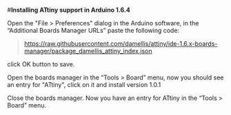 #__Installing ATtiny support in Arduino 1.6.4__


Open the "File > Preferences" dialog in the Arduino software, in the “Additional Boards Manager URLs” paste the following code:
>https://raw.githubusercontent.com/damellis/attiny/ide-1.6.x-boards-manager/package_damellis_attiny_index.json

click OK button to save.

Open the boards manager in the “Tools > Board” menu, now you should see an entry for "ATtiny", click on it and install version 1.0.1

Close the boards manager. Now you have an entry for ATtiny in the “Tools > Board” menu.
